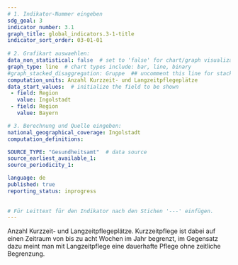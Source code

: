 ```yaml
---
# 1. Indikator-Nummer eingeben 
sdg_goal: 3 
indicator_number: 3.1
graph_title: global_indicators.3-1-title
indicator_sort_order: 03-01-01
 
# 2. Grafikart auswaehlen: 
data_non_statistical: false  # set to 'false' for chart/graph visualization 
graph_type: line  # chart types include: bar, line, binary 
#graph_stacked_disaggregation: Gruppe  ## uncomment this line for stacked bars. eplace 'Geschlecht' with the field of aggregation. 
computation_units: Anzahl Kurzzeit- und Langzeitpflegeplätze 
data_start_values:  # initialize the field to be shown  
 - field: Region 
   value: Ingolstadt 
 - field: Region 
   value: Bayern 

# 3. Berechnung und Quelle eingeben: 
national_geographical_coverage: Ingolstadt 
computation_definitions: 

SOURCE_TYPE: "Gesundheitsamt"  # data source  
source_earliest_available_1: 
source_periodicity_1: 

language: de   
published: true 
reporting_status: inprogress
 
 
# Für Leittext für den Indikator nach den Stichen '---' einfügen. 
---
```

Anzahl Kurzzeit- und Langzeitpflegeplätze. Kurzzeitpflege ist dabei auf einen Zeitraum von bis zu acht Wochen im Jahr begrenzt, im Gegensatz dazu meint man mit Langzeitpflege eine dauerhafte Pflege ohne zeitliche Begrenzung. <br>
